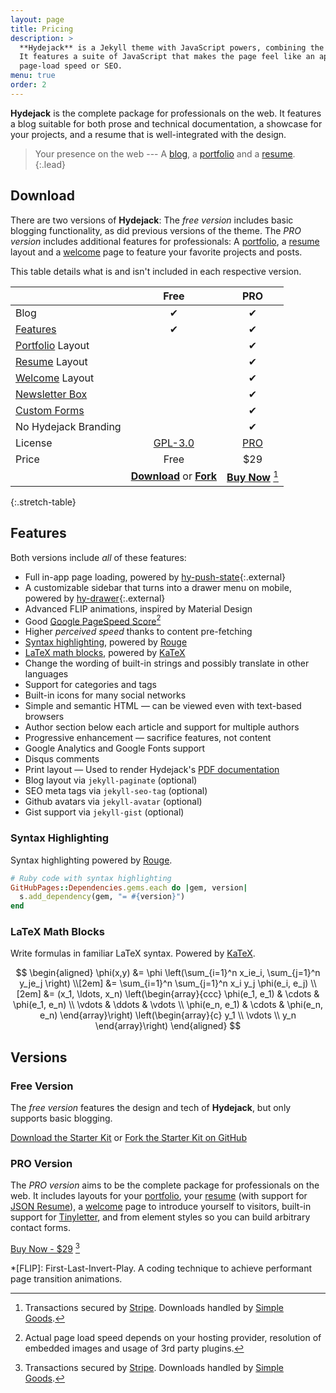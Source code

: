 ```yaml
---
layout: page
title: Pricing
description: >
  **Hydejack** is a Jekyll theme with JavaScript powers, combining the best of static sites and modern web apps.
  It features a suite of JavaScript that makes the page feel like an app, without sacrificing backwards-compatibility,
  page-load speed or SEO.
menu: true
order: 2
---
```


**Hydejack** is the complete package for professionals on the web.
It features a blog suitable for both prose and technical documentation,
a showcase for your projects, and a resume that is well-integrated with the design.

> Your presence on the web --- A [blog], a [portfolio] and a [resume].
{:.lead}

## Download
There are two versions of **Hydejack**: The *free version* includes basic blogging functionality,
as did previous versions of the theme.
The *PRO version* includes additional features for professionals:
A [portfolio], a [resume] layout and a [welcome] page to feature your favorite projects and posts.

This table details what is and isn't included in each respective version.

|                                     | Free                                   | PRO                                    |
|:------------------------------------|:--------------------------------------:|:--------------------------------------:|
| Blog                                | &#x2714;                               | &#x2714;                               |
| [Features][feat]                    | &#x2714;                               | &#x2714;                               |
| [Portfolio] Layout                  |                                        | &#x2714;                               |
| [Resume] Layout                     |                                        | &#x2714;                               |
| [Welcome] Layout                    |                                        | &#x2714;                               |
| [Newsletter Box][news]              |                                        | &#x2714;                               |
| [Custom Forms][forms]               |                                        | &#x2714;                               |
| No Hydejack Branding                |                                        | &#x2714;                               |
| License                             | [GPL-3.0][license]                     | [PRO]                                  |
| Price                               | Free                                   | $29                                    |
|                                     | [**Download**][kit] or [**Fork**][git] | [**Buy Now**][buy] [^1]                |
{:.stretch-table}

## Features
Both versions include *all* of these features:

* Full in-app page loading, powered by [hy-push-state]{:.external}
* A customizable sidebar that turns into a drawer menu on mobile, powered by [hy-drawer]{:.external}
* Advanced FLIP animations, inspired by Material Design
* Good [Google PageSpeed Score][gpss][^2]
* Higher *perceived speed* thanks to content pre-fetching
* [Syntax highlighting](#syntax-highlighting), powered by [Rouge]
* [LaTeX math blocks](#latex-math-blocks), powered by [KaTeX]
* Change the wording of built-in strings and possibly translate in other languages
* Support for categories and tags
* Built-in icons for many social networks
* Simple and semantic HTML — can be viewed even with text-based browsers
* Author section below each article and support for multiple authors
* Progressive enhancement — sacrifice features, not content
* Google Analytics and Google Fonts support
* Disqus comments
* Print layout — Used to render Hydejack's [PDF documentation][pdf]
* Blog layout via `jekyll-paginate` (optional)
* SEO meta tags via `jekyll-seo-tag` (optional)
* Github avatars via `jekyll-avatar` (optional)
* Gist support via `jekyll-gist` (optional)

### Syntax Highlighting
Syntax highlighting powered by [Rouge].

~~~ruby
# Ruby code with syntax highlighting
GitHubPages::Dependencies.gems.each do |gem, version|
  s.add_dependency(gem, "= #{version}")
end
~~~

### LaTeX Math Blocks
Write formulas in familiar LaTeX syntax. Powered by [KaTeX].

$$
\begin{aligned}
  \phi(x,y) &= \phi \left(\sum_{i=1}^n x_ie_i, \sum_{j=1}^n y_je_j \right) \\[2em]
            &= \sum_{i=1}^n \sum_{j=1}^n x_i y_j \phi(e_i, e_j)            \\[2em]
            &= (x_1, \ldots, x_n)
               \left(\begin{array}{ccc}
                 \phi(e_1, e_1)  & \cdots & \phi(e_1, e_n) \\
                 \vdots          & \ddots & \vdots         \\
                 \phi(e_n, e_1)  & \cdots & \phi(e_n, e_n)
               \end{array}\right)
               \left(\begin{array}{c}
                 y_1    \\
                 \vdots \\
                 y_n
               \end{array}\right)
\end{aligned}
$$

## Versions
### Free Version
The *free version* features the design and tech of **Hydejack**, but only supports basic blogging.

[Download the Starter Kit][kit] or [Fork the Starter Kit on GitHub][git]

### PRO Version
The *PRO version* aims to be the complete package for professionals on the web.
It includes layouts for your [portfolio],
your [resume] (with support for [JSON Resume](https://jsonresume.org/)),
a [welcome] page to introduce yourself to visitors,
built-in support for [Tinyletter], and from element styles so you can build arbitrary contact forms.

[Buy Now - $29][buy] [^1]

[^1]: Transactions secured by [Stripe](https://stripe.com). Downloads handled by [Simple Goods](https://simplegoods.co/).  
[^2]: Actual page load speed depends on your hosting provider, resolution of embedded images and usage of 3rd party plugins.  

[blog]: https://qwtel.com/hydejack/blog/
[portfolio]: https://qwtel.com/hydejack/variations/
[resume]: https://qwtel.com/hydejack/resume/
[download]: https://qwtel.com/download/
[welcome]: https://qwtel.com/hydejack/
[forms]: https://qwtel.com/hydejack/forms-by-example/

[feat]: https://qwtel.com/hydejack/#features
[news]: https://qwtel.com/hydejack/#newsletter-subscription-box
[syntax]: https://qwtel.com/hydejack/#syntax-highlighting
[latex]: https://qwtel.com/hydejack/#latex-math-blocks

[license]: LICENSE.md
[pro]: licenses/PRO.md
[docs]: docs/7.4.2/index.md

[kit]: https://github.com/qwtel/hydejack-starter-kit/archive/master.zip
[git]: https://github.com/qwtel/hydejack-starter-kit
[gem]: https://rubygems.org/gems/jekyll-theme-hydejack
[buy]: https://app.simplegoods.co/i/AQTTVBOE

[gpss]: https://developers.google.com/speed/pagespeed/insights/?url=https%3A%2F%2Fqwtel.com%2Fhydejack%2F
[wiki]: https://github.com/qwtel/hydejack/blob/master/docs/7.4.2/index.md
[pdf]: https://github.com/qwtel/hydejack/releases/download/v7.4.2/Documentation._.Hydejack.pdf
[hy-push-state]: https://qwtel.com/hy-push-state/
[hy-drawer]: https://qwtel.com/hy-drawer/
[rouge]: http://rouge.jneen.net
[katex]: https://khan.github.io/KaTeX/
[tinyletter]: https://tinyletter.com/

*[FLIP]: First-Last-Invert-Play. A coding technique to achieve performant page transition animations.
